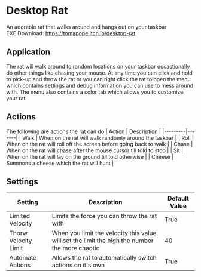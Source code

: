 # Desktop Rat

An adorable rat that walks around and hangs out on your taskbar     
EXE Download: https://tomapope.itch.io/desktop-rat

## Application
The rat will walk around to random locations on your taskbar occastionally do other things like chasing your mouse. At any time you can click and hold to pick-up and throw the rat or you can right click the rat to open the menu which contains settings and debug information you can use to mess around with. The menu also contains a color tab which allows you to customize your rat

## Actions
The following are actions the rat can do
| Action | Description |
|---------|-------|
| Walk | When on the rat will walk randomly around the taskbar |
| Roll | When on the rat will roll off the screen before going back to walk |
| Chase | When on the rat will chase after the mouse cursor till told to stop |
| Sit | When on the rat will lay on the ground till told otherwise |
| Cheese | Summons a cheese which the rat will hunt |

## Settings
| Setting | Description | Default Value |
|---------|-------|---------------|
|Limited Velocity| Limits the force you can throw the rat with | True |
|Thorw Velocity Limit| When you limit the velocity this value will set the limit the high the number the more chaotic | 40 |
|Automate Actions| Allows the rat to automatically switch actions on it's own | True |